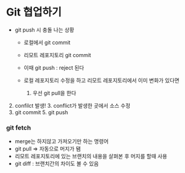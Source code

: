 # Git 협업하기

- git push 시 충돌 나는 상황

  - 로컬에서 git commit

  - 리모트 레포지토리 git commit

  - 이때 git push : reject 된다

  - 로컬 레포지토리 수정을 하고 리모트 레포지토리에서 이미 변화가 있다면

    1. 우선 git pull을 한다
2. confilct 발생!
    3. conflict가 발생한 곳에서 소스 수정
4. git commit
    5. git push





### git fetch

- merge는 하지않고 가져오기만 하는 명령어
- git pull => 자동으로 머지가 됌
- 리모트 레포지토리에 있는 브랜치의 내용을 살펴본 후 머지를 할때 사용
- git diff : 브랜치간의 차이도 볼 수 있음

